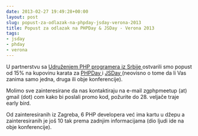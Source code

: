 ```yaml
---
date: 2013-02-27 19:49:28+00:00
layout: post
slug: popust-za-odlazak-na-phpday-jsday-verona-2013
title: Popust za odlazak na PHPDay & JSDay - Verona 2013
tags:
- jsday
- phday
- verona
---
```


U partnerstvu sa [ Udruženjem PHP programera iz Srbije ](http://phpsrbija.rs/) ostvarili smo popust od 15% na kupovinu karata za [ PHPDay ](http://2013.phpday.it/) i [ JSDay ](http://2013.jsday.it/) (neovisno o tome da li Vas zanima samo jedna, druga ili obje konferencije).

Molimo sve zainteresirane da nas kontaktiraju na e-mail zgphpmeetup (at) gmail (dot) com kako bi poslali promo kod, požurite do 28. veljače traje early bird.

Od zainteresiranih iz Zagreba, 6 PHP developera već ima kartu u džepu a zainteresiranih je još 10 tak prema zadnjim informacijama (dio ljudi ide na obje konferencije). 
